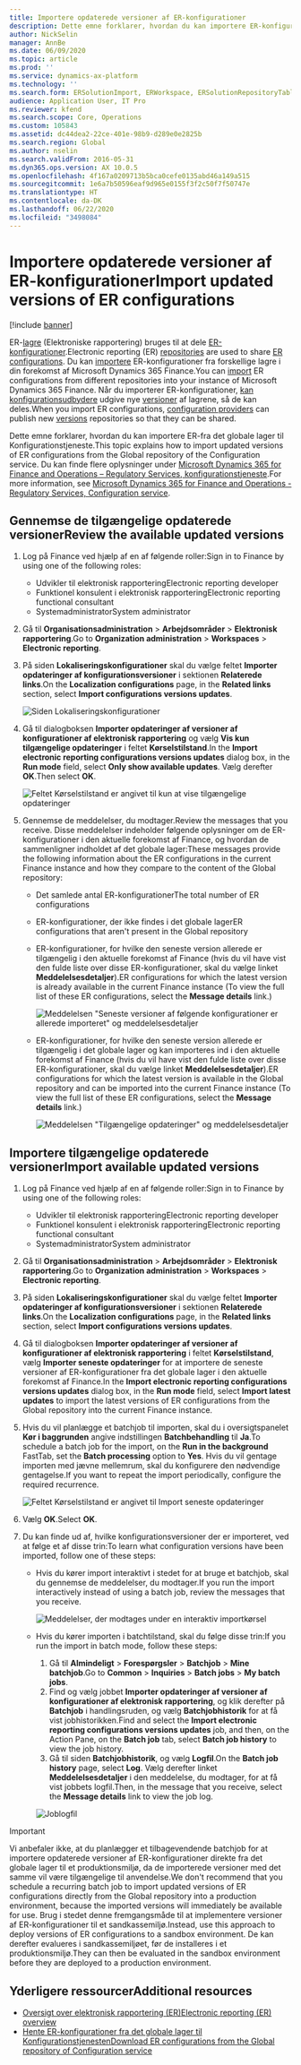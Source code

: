 ```yaml
---
title: Importere opdaterede versioner af ER-konfigurationer
description: Dette emne forklarer, hvordan du kan importere ER-konfigurationer (elektronisk rapportering) fra det globale lager til Konfigurationstjeneste.
author: NickSelin
manager: AnnBe
ms.date: 06/09/2020
ms.topic: article
ms.prod: ''
ms.service: dynamics-ax-platform
ms.technology: ''
ms.search.form: ERSolutionImport, ERWorkspace, ERSolutionRepositoryTable
audience: Application User, IT Pro
ms.reviewer: kfend
ms.search.scope: Core, Operations
ms.custom: 105843
ms.assetid: dc44dea2-22ce-401e-98b9-d289e0e2825b
ms.search.region: Global
ms.author: nselin
ms.search.validFrom: 2016-05-31
ms.dyn365.ops.version: AX 10.0.5
ms.openlocfilehash: 4f167a0209713b5bca0cefe0135abd46a149a515
ms.sourcegitcommit: 1e6a7b50596eaf9d965e0155f3f2c50f7f50747e
ms.translationtype: HT
ms.contentlocale: da-DK
ms.lasthandoff: 06/22/2020
ms.locfileid: "3498084"
---
```

# <a name="import-updated-versions-of-er-configurations"></a><span data-ttu-id="987e7-103">Importere opdaterede versioner af ER-konfigurationer</span><span class="sxs-lookup"><span data-stu-id="987e7-103">Import updated versions of ER configurations</span></span>

[!include [banner](../includes/banner.md)]

<span data-ttu-id="987e7-104">ER-[lagre](general-electronic-reporting.md#Repository) (Elektroniske rapportering) bruges til at dele [ER-konfigurationer](general-electronic-reporting.md#Configuration).</span><span class="sxs-lookup"><span data-stu-id="987e7-104">Electronic reporting (ER) [repositories](general-electronic-reporting.md#Repository) are used to share [ER configurations](general-electronic-reporting.md#Configuration).</span></span> <span data-ttu-id="987e7-105">Du kan [importere](download-electronic-reporting-configuration-lcs.md) ER-konfigurationer fra forskellige lagre i din forekomst af Microsoft Dynamics 365 Finance.</span><span class="sxs-lookup"><span data-stu-id="987e7-105">You can [import](download-electronic-reporting-configuration-lcs.md) ER configurations from different repositories into your instance of Microsoft Dynamics 365 Finance.</span></span> <span data-ttu-id="987e7-106">Når du importerer ER-konfigurationer, [kan konfigurationsudbydere](general-electronic-reporting.md#Provider) udgive nye [versioner](general-electronic-reporting.md#component-versioning) af lagrene, så de kan deles.</span><span class="sxs-lookup"><span data-stu-id="987e7-106">When you import ER configurations, [configuration providers](general-electronic-reporting.md#Provider) can publish new [versions](general-electronic-reporting.md#component-versioning) repositories so that they can be shared.</span></span>

<span data-ttu-id="987e7-107">Dette emne forklarer, hvordan du kan importere ER-fra det globale lager til Konfigurationstjeneste.</span><span class="sxs-lookup"><span data-stu-id="987e7-107">This topic explains how to import updated versions of ER configurations from the Global repository of the Configuration service.</span></span> <span data-ttu-id="987e7-108">Du kan finde flere oplysninger under [Microsoft Dynamics 365 for Finance and Operations – Regulatory Services, konfigurationstjeneste](https://docs.microsoft.com/business-applications-release-notes/october18/dynamics365-finance-operations/regulatory-service-configuration).</span><span class="sxs-lookup"><span data-stu-id="987e7-108">For more information, see [Microsoft Dynamics 365 for Finance and Operations - Regulatory Services, Configuration service](https://docs.microsoft.com/business-applications-release-notes/october18/dynamics365-finance-operations/regulatory-service-configuration).</span></span>

## <a name="review-the-available-updated-versions"></a><span data-ttu-id="987e7-109">Gennemse de tilgængelige opdaterede versioner</span><span class="sxs-lookup"><span data-stu-id="987e7-109">Review the available updated versions</span></span>

1. <span data-ttu-id="987e7-110">Log på Finance ved hjælp af en af følgende roller:</span><span class="sxs-lookup"><span data-stu-id="987e7-110">Sign in to Finance by using one of the following roles:</span></span>

    - <span data-ttu-id="987e7-111">Udvikler til elektronisk rapportering</span><span class="sxs-lookup"><span data-stu-id="987e7-111">Electronic reporting developer</span></span>
    - <span data-ttu-id="987e7-112">Funktionel konsulent i elektronisk rapportering</span><span class="sxs-lookup"><span data-stu-id="987e7-112">Electronic reporting functional consultant</span></span>
    - <span data-ttu-id="987e7-113">Systemadministrator</span><span class="sxs-lookup"><span data-stu-id="987e7-113">System administrator</span></span>

2. <span data-ttu-id="987e7-114">Gå til **Organisationsadministration** \> **Arbejdsområder** \> **Elektronisk rapportering**.</span><span class="sxs-lookup"><span data-stu-id="987e7-114">Go to **Organization administration** \> **Workspaces** \> **Electronic reporting**.</span></span>
3. <span data-ttu-id="987e7-115">På siden **Lokaliseringskonfigurationer** skal du vælge feltet **Importer opdateringer af konfigurationsversioner** i sektionen **Relaterede links**.</span><span class="sxs-lookup"><span data-stu-id="987e7-115">On the **Localization configurations** page, in the **Related links** section, select **Import configurations versions updates**.</span></span>

    ![Siden Lokaliseringskonfigurationer](./media/er-download-updated-versions-global-repo1.png)

4. <span data-ttu-id="987e7-117">Gå til dialogboksen **Importer opdateringer af versioner af konfigurationer af elektronisk rapportering** og vælg **Vis kun tilgængelige opdateringer** i feltet **Kørselstilstand**.</span><span class="sxs-lookup"><span data-stu-id="987e7-117">In the **Import electronic reporting configurations versions updates** dialog box, in the **Run mode** field, select **Only show available updates**.</span></span> <span data-ttu-id="987e7-118">Vælg derefter **OK**.</span><span class="sxs-lookup"><span data-stu-id="987e7-118">Then select **OK**.</span></span> 

    ![Feltet Kørselstilstand er angivet til kun at vise tilgængelige opdateringer](./media/er-download-updated-versions-global-repo2.png)

5. <span data-ttu-id="987e7-120">Gennemse de meddelelser, du modtager.</span><span class="sxs-lookup"><span data-stu-id="987e7-120">Review the messages that you receive.</span></span> <span data-ttu-id="987e7-121">Disse meddelelser indeholder følgende oplysninger om de ER-konfigurationer i den aktuelle forekomst af Finance, og hvordan de sammenligner indholdet af det globale lager:</span><span class="sxs-lookup"><span data-stu-id="987e7-121">These messages provide the following information about the ER configurations in the current Finance instance and how they compare to the content of the Global repository:</span></span>

    - <span data-ttu-id="987e7-122">Det samlede antal ER-konfigurationer</span><span class="sxs-lookup"><span data-stu-id="987e7-122">The total number of ER configurations</span></span>
    - <span data-ttu-id="987e7-123">ER-konfigurationer, der ikke findes i det globale lager</span><span class="sxs-lookup"><span data-stu-id="987e7-123">ER configurations that aren't present in the Global repository</span></span>
    - <span data-ttu-id="987e7-124">ER-konfigurationer, for hvilke den seneste version allerede er tilgængelig i den aktuelle forekomst af Finance (hvis du vil have vist den fulde liste over disse ER-konfigurationer, skal du vælge linket **Meddelelsesdetaljer**).</span><span class="sxs-lookup"><span data-stu-id="987e7-124">ER configurations for which the latest version is already available in the current Finance instance (To view the full list of these ER configurations, select the **Message details** link.)</span></span>

        ![Meddelelsen "Seneste versioner af følgende konfigurationer er allerede importeret" og meddelelsesdetaljer](./media/er-download-updated-versions-global-repo3.png)

    - <span data-ttu-id="987e7-126">ER-konfigurationer, for hvilke den seneste version allerede er tilgængelig i det globale lager og kan importeres ind i den aktuelle forekomst af Finance (hvis du vil have vist den fulde liste over disse ER-konfigurationer, skal du vælge linket **Meddelelsesdetaljer**).</span><span class="sxs-lookup"><span data-stu-id="987e7-126">ER configurations for which the latest version is available in the Global repository and can be imported into the current Finance instance (To view the full list of these ER configurations, select the **Message details** link.)</span></span>

        ![Meddelelsen "Tilgængelige opdateringer" og meddelelsesdetaljer](./media/er-download-updated-versions-global-repo4.png)

## <a name="import-available-updated-versions"></a><span data-ttu-id="987e7-128">Importere tilgængelige opdaterede versioner</span><span class="sxs-lookup"><span data-stu-id="987e7-128">Import available updated versions</span></span>

1. <span data-ttu-id="987e7-129">Log på Finance ved hjælp af en af følgende roller:</span><span class="sxs-lookup"><span data-stu-id="987e7-129">Sign in to Finance by using one of the following roles:</span></span>

    - <span data-ttu-id="987e7-130">Udvikler til elektronisk rapportering</span><span class="sxs-lookup"><span data-stu-id="987e7-130">Electronic reporting developer</span></span>
    - <span data-ttu-id="987e7-131">Funktionel konsulent i elektronisk rapportering</span><span class="sxs-lookup"><span data-stu-id="987e7-131">Electronic reporting functional consultant</span></span>
    - <span data-ttu-id="987e7-132">Systemadministrator</span><span class="sxs-lookup"><span data-stu-id="987e7-132">System administrator</span></span>

2. <span data-ttu-id="987e7-133">Gå til **Organisationsadministration** \> **Arbejdsområder** \> **Elektronisk rapportering**.</span><span class="sxs-lookup"><span data-stu-id="987e7-133">Go to **Organization administration** \> **Workspaces** \> **Electronic reporting**.</span></span>
3. <span data-ttu-id="987e7-134">På siden **Lokaliseringskonfigurationer** skal du vælge feltet **Importer opdateringer af konfigurationsversioner** i sektionen **Relaterede links**.</span><span class="sxs-lookup"><span data-stu-id="987e7-134">On the **Localization configurations** page, in the **Related links** section, select **Import configurations versions updates**.</span></span>
4. <span data-ttu-id="987e7-135">Gå til dialogboksen **Importer opdateringer af versioner af konfigurationer af elektronisk rapportering** i feltet **Kørselstilstand**, vælg **Importer seneste opdateringer** for at importere de seneste versioner af ER-konfigurationer fra det globale lager i den aktuelle forekomst af Finance.</span><span class="sxs-lookup"><span data-stu-id="987e7-135">In the **Import electronic reporting configurations versions updates** dialog box, in the **Run mode** field, select **Import latest updates** to import the latest versions of ER configurations from the Global repository into the current Finance instance.</span></span>
5. <span data-ttu-id="987e7-136">Hvis du vil planlægge et batchjob til importen, skal du i oversigtspanelet **Kør i baggrunden** angive indstillingen **Batchbehandling** til **Ja**.</span><span class="sxs-lookup"><span data-stu-id="987e7-136">To schedule a batch job for the import, on the **Run in the background** FastTab, set the **Batch processing** option to **Yes**.</span></span> <span data-ttu-id="987e7-137">Hvis du vil gentage importen med jævne mellemrum, skal du konfigurere den nødvendige gentagelse.</span><span class="sxs-lookup"><span data-stu-id="987e7-137">If you want to repeat the import periodically, configure the required recurrence.</span></span>

    ![Feltet Kørselstilstand er angivet til Import seneste opdateringer](./media/er-download-updated-versions-global-repo5.png)

6. <span data-ttu-id="987e7-139">Vælg **OK**.</span><span class="sxs-lookup"><span data-stu-id="987e7-139">Select **OK**.</span></span>
7. <span data-ttu-id="987e7-140">Du kan finde ud af, hvilke konfigurationsversioner der er importeret, ved at følge et af disse trin:</span><span class="sxs-lookup"><span data-stu-id="987e7-140">To learn what configuration versions have been imported, follow one of these steps:</span></span>

    - <span data-ttu-id="987e7-141">Hvis du kører import interaktivt i stedet for at bruge et batchjob, skal du gennemse de meddelelser, du modtager.</span><span class="sxs-lookup"><span data-stu-id="987e7-141">If you run the import interactively instead of using a batch job, review the messages that you receive.</span></span>

        ![Meddelelser, der modtages under en interaktiv importkørsel](./media/er-download-updated-versions-global-repo6.png)

    - <span data-ttu-id="987e7-143">Hvis du kører importen i batchtilstand, skal du følge disse trin:</span><span class="sxs-lookup"><span data-stu-id="987e7-143">If you run the import in batch mode, follow these steps:</span></span>

        1. <span data-ttu-id="987e7-144">Gå til **Almindeligt** \> **Forespørgsler** \> **Batchjob** \> **Mine batchjob**.</span><span class="sxs-lookup"><span data-stu-id="987e7-144">Go to **Common** \> **Inquiries** \> **Batch jobs** \> **My batch jobs**.</span></span>
        2. <span data-ttu-id="987e7-145">Find og vælg jobbet **Importer opdateringer af versioner af konfigurationer af elektronisk rapportering**, og klik derefter på **Batchjob** i handlingsruden, og vælg **Batchjobhistorik** for at få vist jobhistorikken.</span><span class="sxs-lookup"><span data-stu-id="987e7-145">Find and select the **Import electronic reporting configurations versions updates** job, and then, on the Action Pane, on the **Batch job** tab, select **Batch job history** to view the job history.</span></span>
        3. <span data-ttu-id="987e7-146">Gå til siden **Batchjobhistorik**, og vælg **Logfil**.</span><span class="sxs-lookup"><span data-stu-id="987e7-146">On the **Batch job history** page, select **Log**.</span></span> <span data-ttu-id="987e7-147">Vælg derefter linket **Meddelelsesdetaljer** i den meddelelse, du modtager, for at få vist jobbets logfil.</span><span class="sxs-lookup"><span data-stu-id="987e7-147">Then, in the message that you receive, select the **Message details** link to view the job log.</span></span>

        ![Joblogfil](./media/er-download-updated-versions-global-repo7.png)

> [!IMPORTANT]
> <span data-ttu-id="987e7-149">Vi anbefaler ikke, at du planlægger et tilbagevendende batchjob for at importere opdaterede versioner af ER-konfigurationer direkte fra det globale lager til et produktionsmiljø, da de importerede versioner med det samme vil være tilgængelige til anvendelse.</span><span class="sxs-lookup"><span data-stu-id="987e7-149">We don't recommend that you schedule a recurring batch job to import updated versions of ER configurations directly from the Global repository into a production environment, because the imported versions will immediately be available for use.</span></span> <span data-ttu-id="987e7-150">Brug i stedet denne fremgangsmåde til at implementere versioner af ER-konfigurationer til et sandkassemiljø.</span><span class="sxs-lookup"><span data-stu-id="987e7-150">Instead, use this approach to deploy versions of ER configurations to a sandbox environment.</span></span> <span data-ttu-id="987e7-151">De kan derefter evalueres i sandkassemiljøet, før de installeres i et produktionsmiljø.</span><span class="sxs-lookup"><span data-stu-id="987e7-151">They can then be evaluated in the sandbox environment before they are deployed to a production environment.</span></span>

## <a name="additional-resources"></a><span data-ttu-id="987e7-152">Yderligere ressourcer</span><span class="sxs-lookup"><span data-stu-id="987e7-152">Additional resources</span></span>

- [<span data-ttu-id="987e7-153">Oversigt over elektronisk rapportering (ER)</span><span class="sxs-lookup"><span data-stu-id="987e7-153">Electronic reporting (ER) overview</span></span>](general-electronic-reporting.md)
- [<span data-ttu-id="987e7-154">Hente ER-konfigurationer fra det globale lager til Konfigurationstjenesten</span><span class="sxs-lookup"><span data-stu-id="987e7-154">Download ER configurations from the Global repository of Configuration service</span></span>](er-download-configurations-global-repo.md)
